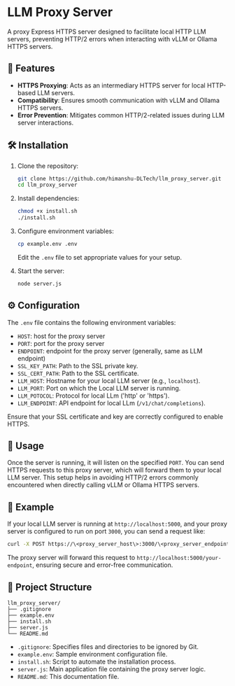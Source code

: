 # LLM Proxy Server

A proxy Express HTTPS server designed to facilitate local HTTP LLM servers, preventing HTTP/2 errors when interacting with vLLM or Ollama HTTPS servers.

## 🚀 Features

- **HTTPS Proxying**: Acts as an intermediary HTTPS server for local HTTP-based LLM servers.
- **Compatibility**: Ensures smooth communication with vLLM and Ollama HTTPS servers.
- **Error Prevention**: Mitigates common HTTP/2-related issues during LLM server interactions.

## 🛠️ Installation

1. Clone the repository:
   ```bash
   git clone https://github.com/himanshu-DLTech/llm_proxy_server.git
   cd llm_proxy_server
   ```

2. Install dependencies:
   ```bash
   chmod +x install.sh
   ./install.sh
   ```

3. Configure environment variables:
   ```bash
   cp example.env .env
   ```
   Edit the `.env` file to set appropriate values for your setup.

4. Start the server:
   ```bash
   node server.js
   ```

## ⚙️ Configuration

The `.env` file contains the following environment variables:

- `HOST`: host for the proxy server
- `PORT`: port for the proxy server
- `ENDPOINT`: endpoint for the proxy server \(generally, same as LLM endpoint\)
- `SSL_KEY_PATH`: Path to the SSL private key.
- `SSL_CERT_PATH`: Path to the SSL certificate.
- `LLM_HOST`: Hostname for your local LLM server (e.g., `localhost`).
- `LLM_PORT`: Port on which the Local LLM server is running.
- `LLM_POTOCOL`: Protocol for local LLm \('http' or 'https'\).
- `LLM_ENDPOINT`: API endpoint for local LLm \(`/v1/chat/completions`\).

Ensure that your SSL certificate and key are correctly configured to enable HTTPS.

## 🧪 Usage

Once the server is running, it will listen on the specified `PORT`. You can send HTTPS requests to this proxy server, which will forward them to your local LLM server. This setup helps in avoiding HTTP/2 errors commonly encountered when directly calling vLLM or Ollama HTTPS servers.

## 🧩 Example

If your local LLM server is running at `http://localhost:5000`, and your proxy server is configured to run on port `3000`, you can send a request like:

```bash
curl -X POST https://\<proxy_server_host\>:3000/\<proxy_server_endpoint\> -d '{"key": "value"}' -H "Content-Type: application/json"
```

The proxy server will forward this request to `http://localhost:5000/your-endpoint`, ensuring secure and error-free communication.

## 📁 Project Structure

```
llm_proxy_server/
├── .gitignore
├── example.env
├── install.sh
├── server.js
└── README.md
```

- `.gitignore`: Specifies files and directories to be ignored by Git.
- `example.env`: Sample environment configuration file.
- `install.sh`: Script to automate the installation process.
- `server.js`: Main application file containing the proxy server logic.
- `README.md`: This documentation file.
